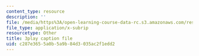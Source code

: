 ```yaml
---
content_type: resource
description: ''
file: /media/https%3A/open-learning-course-data-rc.s3.amazonaws.com/res-ll-005-mathematics-of-big-data-and-machine-learning-january-iap-2020/c287e3655a0b5a9b84d3035ac2f1edd2_ADQck0zeBLQ.vtt
file_type: application/x-subrip
resourcetype: Other
title: 3play caption file
uid: c287e365-5a0b-5a9b-84d3-035ac2f1edd2
---
```

